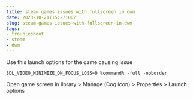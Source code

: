 ```yaml
---
title: steam games issues with fullscreen in dwm
date: 2023-10-21T15:27:00Z
slug: steam-games-issues-with-fullscreen-in-dwm
tags:
- troubleshoot
- steam
- dwm
---
```


Use this launch options for the game causing issue

```
SDL_VIDEO_MINIMIZE_ON_FOCUS_LOSS=0 %command% -full -noborder
```
Open game screen in library > Manage (Cog icon) > Properties > Launch options

